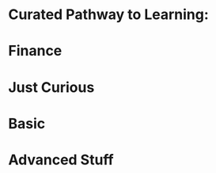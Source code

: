 # Curated Pathway to Learning:

# Finance

# Just Curious

# Basic

# Advanced Stuff

<!-- Where  to Start from  -->
